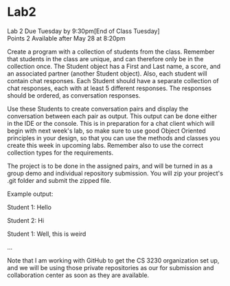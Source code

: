 # Lab2
Lab 2 
Due Tuesday by  9:30pm[End of Class Tuesday]   
 Points 2 
 Available  after May 28 at 8:20pm

Create a program with a collection of students from the class. Remember that students in the class are unique, and can therefore only be in the collection once. The Student object has a First and Last name, a score, and an associated partner (another Student object). Also, each student will contain chat responses. Each Student should have a separate collection of chat responses, each with at least 5 different responses. The responses should be ordered, as conversation responses.

Use these Students to create conversation pairs and display the conversation between each pair as output. This output can be done either in the IDE or the console. This is in preparation for a chat client which will begin with next week's lab, so make sure to use good Object Oriented principles in your design, so that you can use the methods and classes you create this week in upcoming labs. Remember also to use the correct collection types for the requirements.

The project is to be done in the assigned pairs, and will be turned in as a group demo and individual repository submission. You will zip your project's .git folder and submit the zipped file.

Example output:

Student 1: Hello

Student 2: Hi

Student 1: Well, this is weird

...

Note that I am working with GitHub to get the CS 3230 organization set up, and we will be using those private repositories as our for submission and collaboration center as soon as they are available.
